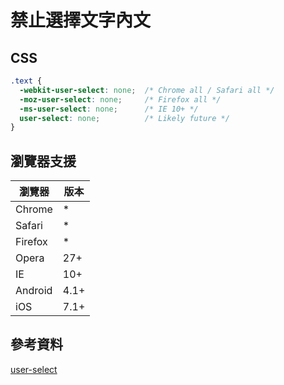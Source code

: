# 禁止選擇文字內文


## CSS

```css
.text {
  -webkit-user-select: none;  /* Chrome all / Safari all */
  -moz-user-select: none;     /* Firefox all */
  -ms-user-select: none;      /* IE 10+ */
  user-select: none;          /* Likely future */      
}
```


## 瀏覽器支援

| 瀏覽器  | 版本 |
|---|---|
|  Chrome | *  |
|  Safari | *  |
|  Firefox | *  |
|  Opera | 27+  |
|  IE | 10+  |
|  Android | 4.1+  |
|  iOS | 7.1+  |



## 參考資料
[user-select](https://css-tricks.com/almanac/properties/u/user-select/)
